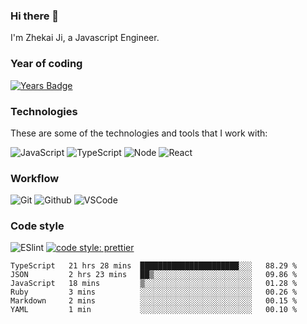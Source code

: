 ### Hi there 👋
I'm Zhekai Ji, a Javascript Engineer.

### Year of coding
[![Years Badge](https://badges.pufler.dev/years/jizhekai)](https://badges.pufler.dev)

### Technologies
These are some of the technologies and tools that I work with:

![JavaScript](https://img.shields.io/badge/JavaScript-323330.svg?logo=javascript&logoColor=F7DF1E) 
![TypeScript](https://img.shields.io/badge/TypeScript-007ACC.svg?logo=typescript&logoColor=white) 
![Node](https://img.shields.io/badge/Node.js-43853D.svg?logo=node.js&logoColor=white)
![React](https://img.shields.io/badge/React-20232a.svg?logo=react&logoColor=61DAFB) 

### Workflow
![Git](https://img.shields.io/badge/Git-black?logo=git) 
![Github](https://img.shields.io/badge/Github-100000.svg?logo=github&logoColor=white)
![VSCode](https://img.shields.io/badge/VSCode-007ACC?logo=visual-studio-code&logoColor=white)	

### Code style
![ESlint](https://img.shields.io/badge/-ESlint-4B32C3?style=flat-square&logo=eslint)
[![code style: prettier](https://img.shields.io/badge/code_style-prettier-ff69b4.svg?style=flat-square)](https://github.com/prettier/prettier)


<!--START_SECTION:waka-->

```text
TypeScript   21 hrs 28 mins  ██████████████████████░░░   88.29 %
JSON         2 hrs 23 mins   ██▒░░░░░░░░░░░░░░░░░░░░░░   09.86 %
JavaScript   18 mins         ▒░░░░░░░░░░░░░░░░░░░░░░░░   01.28 %
Ruby         3 mins          ░░░░░░░░░░░░░░░░░░░░░░░░░   00.26 %
Markdown     2 mins          ░░░░░░░░░░░░░░░░░░░░░░░░░   00.15 %
YAML         1 min           ░░░░░░░░░░░░░░░░░░░░░░░░░   00.10 %
```

<!--END_SECTION:waka-->
